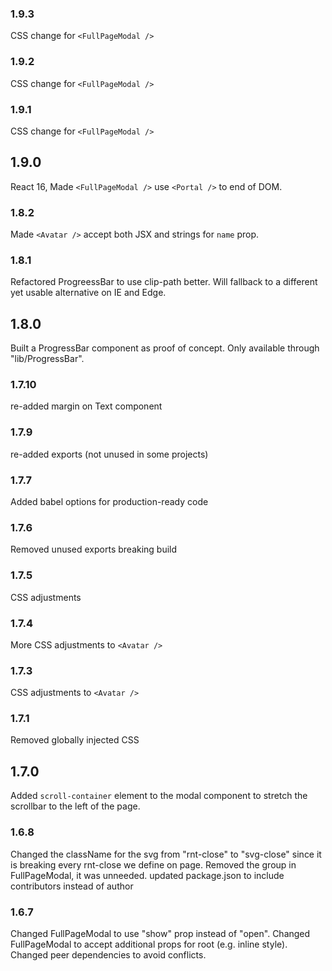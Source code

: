 ### 1.9.3
CSS change for `<FullPageModal />`
### 1.9.2
CSS change for `<FullPageModal />`
### 1.9.1
CSS change for `<FullPageModal />`
## 1.9.0
React 16, Made `<FullPageModal />` use `<Portal />` to end of DOM.
### 1.8.2
Made `<Avatar />` accept both JSX and strings for `name` prop.
### 1.8.1
Refactored ProgreessBar to use clip-path better. Will fallback to a different yet usable alternative on IE and Edge.
## 1.8.0
Built a ProgressBar component as proof of concept. Only available through "lib/ProgressBar".
### 1.7.10
re-added margin on Text component
### 1.7.9
re-added exports (not unused in some projects)
### 1.7.7
Added babel options for production-ready code
### 1.7.6
Removed unused exports breaking build
### 1.7.5
CSS adjustments
### 1.7.4
More CSS adjustments to `<Avatar />`
### 1.7.3
CSS adjustments to `<Avatar />`
### 1.7.1
Removed globally injected CSS
## 1.7.0
Added `scroll-container` element to the modal component to stretch the scrollbar to the left of the page.
### 1.6.8
Changed the className for the svg from "rnt-close" to "svg-close" since it is breaking every rnt-close we define on page.
Removed the group in FullPageModal, it was unneeded.
updated package.json to include contributors instead of author
### 1.6.7
Changed FullPageModal to use "show" prop instead of "open". Changed FullPageModal to accept additional props for root (e.g. inline style). Changed peer dependencies to avoid conflicts.

